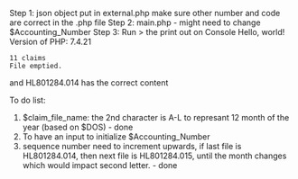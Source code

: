 Step 1: json object put in external.php
      make sure other number and code are correct in the .php file
Step 2: main.php - might need to change $Accounting_Number
Step 3: Run > the print out on Console
    Hello, world!
    Version of PHP: 7.4.21
    
    11 claims
    File emptied.
and HL801284.014 has the correct content

To do list:
1. $claim_file_name: the 2nd character is A-L to represant 12 month of the year (based on $DOS)  - done
2. To have an input to initialize $Accounting_Number
3. sequence number need to increment upwards, if last file is HL801284.014, then next file is HL801284.015, until the month changes which would impact second letter. - done